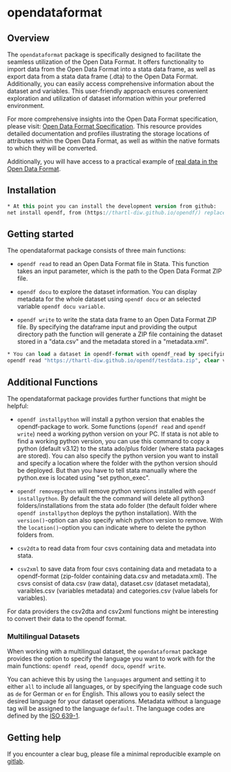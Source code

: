 # opendataformat 

## Overview

The `opendataformat` package is specifically designed to facilitate the seamless utilization of the Open Data Format. 
It offers functionality to import data from the Open Data Format into a stata data frame, as well as export data from a stata data frame (.dta) to the Open Data Format. 
Additionally, you can easily access comprehensive information about the dataset and variables. 
This user-friendly approach ensures convenient exploration and utilization of dataset information within your preferred environment.

For more comprehensive insights into the Open Data Format specification, please visit: [Open Data Format Specification](https://git.soep.de/opendata/specification). 
This resource provides detailed documentation and profiles illustrating the storage locations of attributes within the Open Data Format, as well as within the native formats to which they will be converted.

Additionally, you will have access to a practical example of [real data in the Open Data Format](https://git.soep.de/opendata/open-data-package).

## Installation

``` stata
* At this point you can install the development version from github:
net install opendf, from (https://thartl-diw.github.io/opendf/) replace


```

## Getting started

The opendataformat package consists of three main functions:

- `opendf read` to read an Open Data Format file in Stata. This function takes an input parameter, which is the path to the Open Data Format ZIP file.

- `opendf docu` to explore the dataset information. You can display metadata for the whole dataset using `opendf docu` or an selected variable `opendf docu variable`. 

- `opendf write` to write the stata data frame to an Open Data Format ZIP file. By specifying the dataframe input and providing the output directory path the function will generate a ZIP file containing the dataset stored in a "data.csv" and the metadata stored in a "metadata.xml".

``` stata
* You can load a dataset in opendf-format with opendf_read by specifying the path to the zip-folder, (in this case, the testdataset from github):
opendf read "https://thartl-diw.github.io/opendf/testdata.zip", clear verbose

```

## Additional Functions

The opendataformat package provides further functions that might be helpful:

- `opendf installpython` will install a python version that enables the opendf-package to work. Some functions (`opendf read` and `opendf write`) need a working python version on your PC. If stata is not able to find a working python version, you can use this command to copy a python (default v3.12) to the stata ado/plus folder (where stata packages are stored). You can also specify the python version you want to install and specify a location where the folder with the python version should be deployed. But than you have to tell stata manually where the python.exe is located using "set python_exec".

- `opendf removepython` will remove python versions installed with `opendf installpython`. By default the the command will delete all python3 folders/installations from the stata ado folder (the default folder where `opendf installpython` deploys the python installation). With the `version()`-option can also specify which python version to remove. With the `location()`-option you can indicate where to delete the python folders from.

- `csv2dta` to read data from four csvs containing data and metadata into stata. 

- `csv2xml` to save data from four csvs containing data and metadata to a opendf-format (zip-folder containing data.csv and metadata.xml). The csvs consist of data.csv (raw data), dataset.csv (dataset metadata), varaibles.csv (variables metadata) and categories.csv (value labels for variables).



For data providers the csv2dta and csv2xml functions might be interesting to convert their data to the opendf format. 


### Multilingual Datasets

When working with a multilingual dataset, the `opendataformat` package provides the option to specify the language you want to work with for the main functions: `opendf read`, `opendf docu`, `opendf write`.
 
You can achieve this by using the `languages` argument and setting it to either `all` to include all languages, or by specifying the language code such as `de` for German or `en` for English. 
This allows you to easily select the desired language for your dataset operations. Metadata without a language tag will be assigned to the language `default`.
The language codes are defined by the [ISO 639-1](https://de.wikipedia.org/wiki/Liste_der_ISO-639-1-Codes).


## Getting help

If you encounter a clear bug, please file a minimal reproducible example
on [gitlab](https://git.soep.de/opendata/stata-package/-/issues). 

